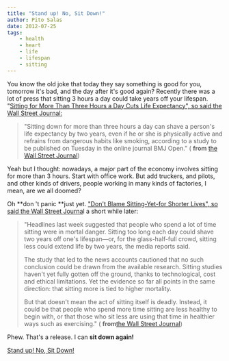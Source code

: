 ```yaml
---
title: "Stand up! No, Sit Down!"
author: Pito Salas
date: 2012-07-25
tags:
    - health
    - heart
    - life
    - lifespan
    - sitting
---
```




You know the old joke that today they say something is good for you, tomorrow
it's bad, and the day after it's good again? Recently there was a lot of press
that sitting 3 hours a day could take years off your lifespan. "[Sitting for
More Than Three Hours a Day Cuts Life Expectancy", so said the Wall Street
Journal:](<http://online.wsj.com/article/SB10001424052702303343404577516853567934264.html>)

> "Sitting down for more than three hours a day can shave a person's life
> expectancy by two years, even if he or she is physically active and refrains
> from dangerous habits like smoking, according to a study to be published on
> Tuesday in the online journal BMJ Open." ( **from** [the Wall Street
> Journal](<http://online.wsj.com/article/SB10001424052702303343404577516853567934264.html>))

Yeah but I thought: nowadays, a major part of the economy involves sitting for
more than 3 hours. Start with office work. But add truckers, and pilots, and
other kinds of drivers, people working in many kinds of factories, I mean, are
we all doomed?

Oh **don 't panic **just yet. ["Don't Blame Sitting-Yet-for Shorter Lives", so
said the Wall Street
Journa](<http://online.wsj.com/article/SB10000872396390444097904577536880563432896.html?mod=djemnumbers_t>)l
a short while later:

> "Headlines last week suggested that people who spend a lot of time sitting
> were in mortal danger. Sitting too long each day could shave two years off
> one's lifespan—or, for the glass-half-full crowd, sitting less could extend
> life by two years, the media reports said.
>
> The study that led to the news accounts cautioned that no such conclusion
> could be drawn from the available research. Sitting studies haven't yet
> fully gotten off the ground, thanks to technological, cost and ethical
> limitations. Yet the evidence so far all points in the same direction: that
> sitting more is tied to higher mortality.
>
> But that doesn't mean the act of sitting itself is deadly. Instead, it could
> be that people who spend more time sitting are less healthy to begin with,
> or that those who sit less are using that time in healthier ways such as
> exercising." ( **from**[the Wall Street
> Journal](<http://online.wsj.com/article/SB10000872396390444097904577536880563432896.html?mod=djemnumbers_t>))

Phew. That's a release. I can **sit down again!**


[Stand up! No, Sit Down!](None)
